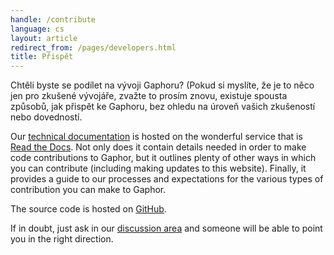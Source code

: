 ```yaml
---
handle: /contribute
language: cs
layout: article
redirect_from: /pages/developers.html
title: Přispět
---
```


Chtěli byste se podílet na vývoji Gaphoru? (Pokud si myslíte, že je to něco
jen pro zkušené vývojáře, zvažte to prosím znovu, existuje spousta způsobů,
jak přispět ke Gaphoru, bez ohledu na úroveň vašich zkušeností nebo
dovedností.

Our [technical documentation](https://gaphor.readthedocs.io) is hosted on
the wonderful service that is [Read the Docs](https://readthedocs.com/).
Not only does it contain details needed in order to make code contributions
to Gaphor, but it outlines plenty of other ways in which you can contribute
(including making updates to this website). Finally, it provides a guide to
our processes and expectations for the various types of contribution you can
make to Gaphor.

The source code is hosted on [GitHub](https://github.com/gaphor/gaphor).

If in doubt, just ask in our <a href="../discuss">discussion area</a> and
someone will be able to point you in the right direction.
